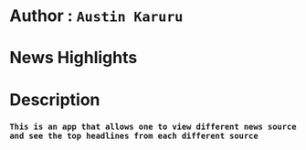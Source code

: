 # Author : `Austin Karuru`

# News Highlights

# Description

### `This is an app that allows one to view different news source and see the top headlines from each different source`
